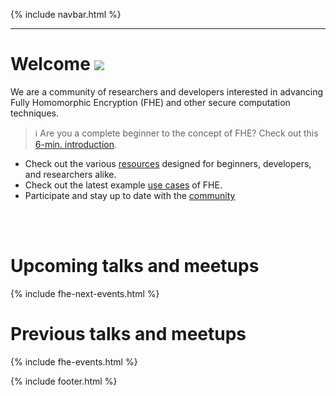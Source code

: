 {% include navbar.html %}
<hr/>

# Welcome [<img src="https://img.shields.io/badge/Github-edit%20this%20page-lightgrey">](https://github.com/FHE-org/fhe-org.github.io)
  
We are a community of researchers and developers interested in advancing Fully Homomorphic Encryption (FHE) and other secure computation techniques.

> ℹ️ Are you a complete beginner to the concept of FHE? Check out this <a href="https://6min.zama.ai/" target="_blank">6-min. introduction</a>. 

- Check out the various [resources](./fhe-resources) designed for beginners, developers, and researchers alike.
- Check out the latest example [use cases](./fhe-use-cases) of FHE.
- Participate and stay up to date with the [community](./fhe-community)

<br><br>


# Upcoming talks and meetups

{% include fhe-next-events.html %}

# Previous talks and meetups

{% include fhe-events.html %}


{% include footer.html %}

